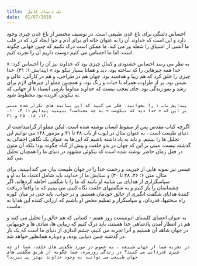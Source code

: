 ```yaml
---
title:  یک دنیای کامل
date:  01/07/2019
---
```


احساس دلتنگی برای باغ عَدن طبیعی است. در توصیف مختصر از باغ عَدن چیزی وجود دارد و این است که خداوند آن را به عنوان خانه ای برای آدم و حوا ایجاد کرد که در قلب ما آتشی از اشتیاق را شعله ور می کند. ما ممکن است درک نکنیم که چنین جهانی چگونه است. اما ما احساس می کنیم دوست داریم آن را تجربه کنیم.

به نظر می رسد احساس خشنودی و کمال چیزی بود که خداوند نیز آن را احساس کرد: « خدا همه چیزهایی را که ساخته بود، دید و همانا بسیار نیکو بود » (پیدایش ۱: ۳۱). خدا چیزی را خلق کرد که هم زیبا و هدفمند بود. جهان هم در طراحی، و هم در کارآئی، عالی و نفیس بود. پر از طراوت همراه با حیات و رنگ بود، و همچنین مملو از چیزهای لازم برای رشد و نمو زندگی بود. جای تعجب نیست که خداوند مداوماً بازمی ایستاد تا از جهانی که به نیکوئی آفریده بود محظوظ شود.

`پیدایش باب ۱ را بخوانید. فکر می کنید که این بیانیه های تکرار شده مبنی بر این که « خدا دید که نیکوست » به چه معناست؟ ببینید پیدایش ۱: ۴، ۱۰، ۱۲، ۱۸، ۲۵ و ۳۱.`

اگرچه کتاب مقدس پس از سقوط انسان نوشته شده است، لیکن مملو از گرامیداشت از دنیای طبیعت است ، به عنوان مثال در ایوب از باب ۳۸ تا ۴۱ و مزمور ۱۴۸ می توانیم این تجلیل ها را ببینیم. و باید به یاد داشته باشیم که این ها به عنوان یک نگاهی اجمالی به گذشته نیست، مبنی بر این که جهان در بدو خلقت و پیش از گناه چگونه بود؛ بلکه آن متون در فعل زمان حاضر نوشته شده است که نیکوئی مشهود در دنیای ما را همچنان تجلیل می کند.

عیسی نیز نمونه هایی از خیریت و رحمت خدا را در جهان طبیعت بیان می کند(ببینید، برای مثال، متی ۶: ۲۶، ۲۸ تا ۳۰) و ستایش ما از خداوند باید شامل اعتماد ما به او و سپاسگزاری از هدایای بی شایبه او باشد که ما را با شگفتی احاطه کردهاند. اگر چشمانمان را باز کنیم و به شگفتیهای خلقت نگاه کنیم، می بینیم که ما واقعاً دریافت کنندهٔ هدایای شگفت انگیزی از خالق خودمان هستیم. و در جواب، باید حتی در میان کوره راه سختیها، قدردان، و سپاسگزار و تسلیم محض او باشیم که ارزانی کننده این هدایا به ماست.

به عنوان اعضای کلیسای ادونتیست روز هفتم - کسانی که هم خالق را تجلیل می کنند و هم در انتظار آمدن پادشاهی خدا هستند، باید درک کنیم که زیبایی ها، شادی ها و خوبیهایی در جهان شاهد آن هستیم و آنرا تجربه می کنیم، چشم اندازی از دنیای ما است که یک بار در گذشته چنین دنیایی بوده، و دوباره همانطور خواهد شد.

`در تجربه شما از جهان طبیعت ، به خصوص در مورد شگفتی های خلقت، شما از چه چیزی قدردانی می کنید؟ در زندگی روزمره، شما چگونه از طریق شگفتی های جهان طبیعی می توانید به وجود خداوند بهتر پی ببرید؟`